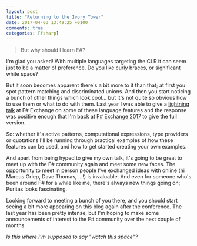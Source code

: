 ```yaml
---
layout: post
title: "Returning to the Ivory Tower"
date: 2017-04-03 13:49:25 +0100
comments: true
categories: [fsharp]
---
```


> But why should I learn F#?

I'm glad you asked! With multiple languages targeting the CLR it can seem just to be a matter of preference. Do you like curly braces, or significant white space?

But it soon becomes apparent there's a bit more to it than that; at first you spot pattern matching and discriminated unions. And then you start noticing
a bunch of other things which look cool... but it's not quite so obvious how to use them or what to do with them. Last year I was able to give a [lightning talk](http://blog.mavnn.co.uk/video-and-slides-for-from-the-ivory-tower/) at F# Exchange on some of these language features and the response was positive
enough that I'm back at [F# Exchange 2017](https://skillsmatter.com/conferences/8053-f-sharp-exchange-2017) to give the full version.

So: whether it's active patterns, computational expressions, type providers or quotations I'll be running through practical examples of how these features
can be used, and how to get started creating your own examples.

And apart from being hyped to give my own talk, it's going to be great to meet up with the F# community again and meet some new faces. The opportunity to
meet in person people I've exchanged ideas with online (hi Marcus Griep, Dave Thomas, ...!) is invaluable. And even for someone who's been around F#
for a while like me, there's always new things going on; Puritas looks fascinating.

Looking forward to meeting a bunch of you there, and you should start seeing a bit more appearing on this blog again after the conference. The last year
has been pretty intense, but I'm hoping to make some announcements of interest to the F# community over the next couple of months.

_Is this where I'm supposed to say "watch this space"?_
